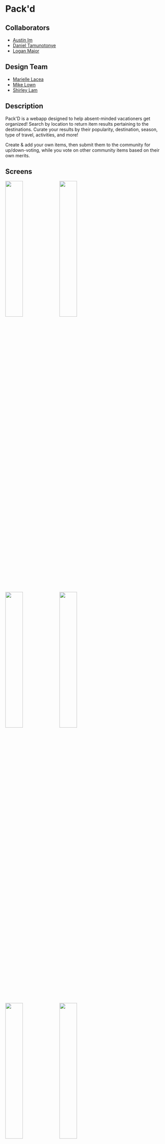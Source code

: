 # Pack'd

## Collaborators 
* [Austin Im](https://github.com/imaustinim)
* [Daniel Tamunotonye](https://github.com/thurnye)
* [Logan Major](https://github.com/logan858)

## Design Team
* [Marielle Lacea]()
* [Mike Lown]()
* [Shirley Lam]()

## Description
Pack'D is a webapp designed to help absent-minded vacationers get organized! Search by location to return item results pertaining to the destinations. Curate your results by their popularity, destination, season, type of travel, activities, and more!

Create & add your own items, then submit them to the community for up/down-voting, while you vote on other community items based on their own merits.  

## Screens
<img src="https://github.com/logan858/pack-app/blob/master/main_app/static/images/screenshots/landing_page.png?raw=true" width="33%"> <img src="https://github.com/logan858/pack-app/blob/master/main_app/static/images/screenshots/homepage_1.png?raw=true" width="33%"> <img src="https://github.com/logan858/pack-app/blob/master/main_app/static/images/screenshots/sign_up.png?raw=true" width="33%"> <img src="https://github.com/logan858/pack-app/blob/master/main_app/static/images/screenshots/add_trip_city.png?raw=true" width="33%"> <img src="https://github.com/logan858/pack-app/blob/master/main_app/static/images/screenshots/add_trip_activities.png?raw=true" width="33%"> <img src="https://github.com/logan858/pack-app/blob/master/main_app/static/images/screenshots/details.png?raw=true" width="33%"> <img src="https://github.com/logan858/pack-app/blob/master/main_app/static/images/screenshots/homepage_2.png?raw=true" width="33%"> <img src="https://github.com/logan858/pack-app/blob/master/main_app/static/images/screenshots/erd.png?raw=true" width="3%"> <img src="https://github.com/logan858/pack-app/blob/master/main_app/static/images/RM-titlescreen.png?raw=true" width="33%"> <img src="https://github.com/logan858/pack-app/blob/master/main_app/static/images/RM-mainscreen.png?raw=true" width="33%">
<br>
<img src="https://github.com/logan858/pack-app/blob/master/main_app/static/images/RM-tripscreen.png?raw=true" width="33%"> <img src="https://github.com/logan858/pack-app/blob/master/main_app/static/images/RM-itemscreen.png?raw=true" width="33%">

## Link
* [Pack'D Official Site](https://packd-app.herokuapp.com/)

## Future Enhancements
* Add expanded filtering capabilities along age, gender, etc
* Add profile pics, and photo uploads for past trips 

## Technologies Used
* Django
* Python
* PostgreSQL & Postbird
* HTML, CSS, Javascript
* Bootstrap

## Other
* [Trello Board](https://trello.com/b/Z1liPaey/packd)
* [Wireframes](https://www.figma.com/file/2PoNMUg2fwZbZ4VwMEjykV/Pack'D?node-id=12%3A36)
* [User Stories](https://www.canva.com/design/DAEazvT3As0/b9WaIulWfGE2-kPRzvvSkg/edit#1)
